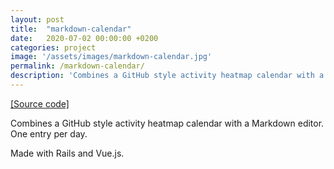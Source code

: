 ```yaml
---
layout: post
title:  "markdown-calendar"
date:   2020-07-02 00:00:00 +0200
categories: project
image: '/assets/images/markdown-calendar.jpg'
permalink: /markdown-calendar/
description: 'Combines a GitHub style activity heatmap calendar with a Markdown editor.'
---
```


[[Source code]](https://github.com/emilosman/markdown-calendar)

Combines a GitHub style activity heatmap calendar with a Markdown editor.  
One entry per day.

Made with Rails and Vue.js.
